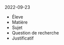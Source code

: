 2022-09-23

- Éleve
- Matière
- Sujet
- Question de recherche
- Justificatif
<!--ID: 1664475094793-->


